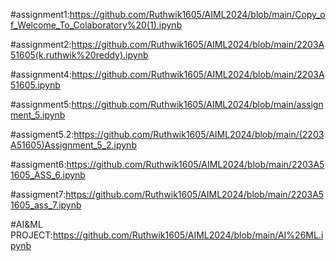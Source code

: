 #assignment1:https://github.com/Ruthwik1605/AIML2024/blob/main/Copy_of_Welcome_To_Colaboratory%20(1).ipynb

#assignment2:https://github.com/Ruthwik1605/AIML2024/blob/main/2203A51605(k.ruthwik%20reddy).ipynb

#assignment4:https://github.com/Ruthwik1605/AIML2024/blob/main/2203A51605.ipynb

#assignment5:https://github.com/Ruthwik1605/AIML2024/blob/main/assignment_5.ipynb

#assigment5.2:https://github.com/Ruthwik1605/AIML2024/blob/main/(2203A51605)Assignment_5_2.ipynb

#assigment6:https://github.com/Ruthwik1605/AIML2024/blob/main/2203A51605_ASS_6.ipynb

#assigment7:https://github.com/Ruthwik1605/AIML2024/blob/main/2203A51605_ass_7.ipynb

#AI&ML PROJECT:https://github.com/Ruthwik1605/AIML2024/blob/main/AI%26ML.ipynb
